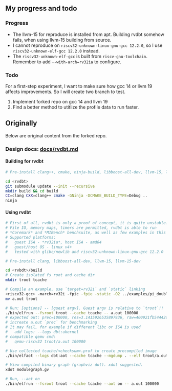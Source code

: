 ## My progress and todo
### Progress
- The llvm-15 for reproduce is installed from apt. Building rvdbt somehow fails, when using llvm-15 building from source.
- I cannot reproduce on `riscv32-unknown-linux-gnu-gcc 12.2.0`, so I use `riscv32-unknown-elf-gcc 12.2.0` instead.
- The `riscv32-unknown-elf-gcc` is built from `riscv-gnu-toolchain`. Remember to add `--with-arch=rv32ia` to configure.
### Todo
For a first-step experiment, I want to make sure how gcc 14 or llvm 19 affects improvements. So I will create two branch to test.

1. Implement forked repo on gcc 14 and llvm 19
2. Find a better method to utitlize the profile data to run faster.
## Originally
Below are original content from the forked repo.
### Design docs: [docs/rvdbt.md](docs/rvdbt.md)
#### Building for rvdbt
```sh
# Pre-install clang++, cmake, ninja-build, libboost-all-dev, llvm-15, llvm-15-dev

cd <rvdbt>
git submodule update --init --recursive
mkdir build && cd build
CC=clang CXX=clang++ cmake -GNinja -DCMAKE_BUILD_TYPE=Debug ..
ninja
```
#### Using rvdbt
```sh
# First of all, rvdbt is only a proof of concept, it is quite unstable.
# File IO, memory maps, timers are permitted, rvdbt is able to run
# *Coremark* and *MIBench* benchsuite, as well as few examples in this repo.
# Supported platforms:
# 	guest ISA - *rv32ia*, host ISA - amd64
#	guest/host OS - linux v4+
#	tested with glibc/newlib and riscv32-unknown-linux-gnu-gcc 12.2.0

# Pre-install clang, libboost-all-dev, llvm-15, llvm-15-dev

cd <rvbdt>/build
# Create isolated fs root and cache dir
mkdir troot tcache

# Compile an example, use `target=rv32i` and `static` linking
<riscv32-gcc> -march=rv32i -fpic -fpie -static -O2 ../examples/pi_double.c
mv a.out troot

# Run: [options] -- [guest argv]. Guest argv is relative to `troot`!!
./bin/elfrun --fsroot troot --cache tcache -- a.out 100000
# expected out: prec=100000, res=3.1415926535897936, raw=400921fb54442d19
# increate a.out `prec` for benchmarking 
# It may fail, for example if different libc or ISA is used
# 	add logs: --logs dbt:ukernel
# compatible qemu cmd: 
# 	qemu-riscv32 troot/a.out 100000

# Use collected tcache/<checksum>.prof to create precompiled image
./bin/elfaot --logs dbt:aot --cache tcache --mgdump . --elf troot/a.out

# View compiled binary graph (graphviz dot). xdot suggested.
xdot modulegraph.gv

# Run, --aot on
./bin/elfrun --fsroot troot --cache tcache --aot on -- a.out 100000
```
